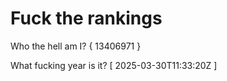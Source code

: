# Fuck the rankings

Who the hell am I?
{ 13406971 }

What fucking year is it?
[ 2025-03-30T11:33:20Z ]

